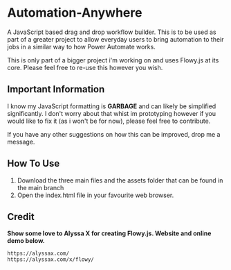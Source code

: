 # Automation-Anywhere
A JavaScript based drag and drop workflow builder. This is to be used as part of a greater project to allow everyday users to bring automation to their jobs in a similar way to how Power Automate works.

This is only part of a bigger project i'm working on and uses Flowy.js at its core. Please feel free to re-use this however you wish.

## Important Information
I know my JavaScript formatting is **GARBAGE** and can likely be simplified significantly. I don't worry about that whist im prototyping however if you would like to fix it (as i won't be for now), please feel free to contribute.

If you have any other suggestions on how this can be improved, drop me a message.

## How To Use
1. Download the three main files and the assets folder that can be found in the main branch
2. Open the index.html file in your favourite web browser.

## Credit
**Show some love to Alyssa X for creating Flowy.js. Website and online demo below.**
```
https://alyssax.com/
https://alyssax.com/x/flowy/
```
